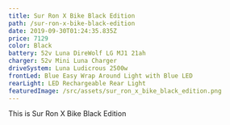 ```yaml
---
title: Sur Ron X Bike Black Edition
path: /sur-ron-x-bike-black-edition
date: 2019-09-30T01:24:35.835Z
price: 7129
color: Black
battery: 52v Luna DireWolf LG MJ1 21ah
charger: 52v Mini Luna Charger
driveSystem: Luna Ludicrous 2500w
frontLed: Blue Easy Wrap Around Light with Blue LED
rearLight: LED Rechargeable Rear Light
featuredImage: /src/assets/sur_ron_x_bike_black_edition.png
---
```

This is Sur Ron X Bike Black Edition
